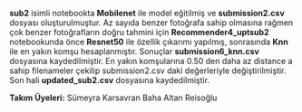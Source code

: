 **sub2** isimli notebookta **Mobilenet** ile model eğitilmiş ve **submission2.csv** dosyası oluşturulmuştur. 
Az sayıda benzer fotoğrafa sahip olmasına rağmen çok benzer fotoğrafların doğru tahmini için **Recommender4_uptsub2** notebookunda önce **Resnet50** ile özellik çıkarımı yapılmış,
sonrasında **Knn** ile en yakın komşu hesaplanmıştır. Sonuçlar **submission6_knn.csv** dosyasına kaydedilmiştir. 
En yakın komşularına 0.50 den daha az distance a sahip filenameler çekilip submission2.csv daki değerleriyle değiştirilmiştir.
Son hali **updated_sub2.csv** dosyasına kaydedilmiştir.

**Takım Üyeleri:**
Sümeyra Karsavran
Baha Altan Reisoğlu
